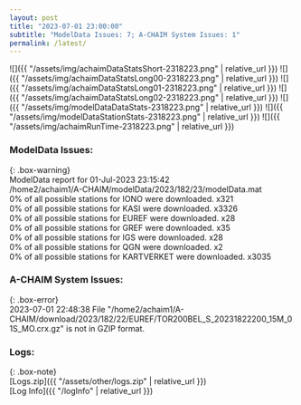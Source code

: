 ```yaml
---
layout: post
title: "2023-07-01 23:00:00"
subtitle: "ModelData Issues: 7; A-CHAIM System Issues: 1"
permalink: /latest/
---
```


![]({{ "/assets/img/achaimDataStatsShort-2318223.png" | relative_url }})
![]({{ "/assets/img/achaimDataStatsLong00-2318223.png" | relative_url }})
![]({{ "/assets/img/achaimDataStatsLong01-2318223.png" | relative_url }})
![]({{ "/assets/img/achaimDataStatsLong02-2318223.png" | relative_url }})
![]({{ "/assets/img/modelDataDataStats-2318223.png" | relative_url }})
![]({{ "/assets/img/modelDataStationStats-2318223.png" | relative_url }})
![]({{ "/assets/img/achaimRunTime-2318223.png" | relative_url }})


### ModelData Issues:  
  
{: .box-warning}  
 ModelData report for 01-Jul-2023 23:15:42   
 /home2/achaim1/A-CHAIM/modelData/2023/182/23/modelData.mat   
 0% of all possible stations for IONO were downloaded. x321   
 0% of all possible stations for KASI were downloaded. x3326   
 0% of all possible stations for EUREF were downloaded. x28   
 0% of all possible stations for GREF were downloaded. x35   
 0% of all possible stations for IGS were downloaded. x28   
 0% of all possible stations for QGN were downloaded. x2   
 0% of all possible stations for KARTVERKET were downloaded. x3035   
  
### A-CHAIM System Issues:  
  
{: .box-error}  
2023-07-01 22:48:38 File "/home2/achaim1/A-CHAIM/download/2023/182/22/EUREF/TOR200BEL_S_20231822200_15M_01S_MO.crx.gz" is not in GZIP format.  

### Logs:  
  
{: .box-note}  
[Logs.zip]({{ "/assets/other/logs.zip" | relative_url }})  
[Log Info]({{ "/logInfo" | relative_url }})  
